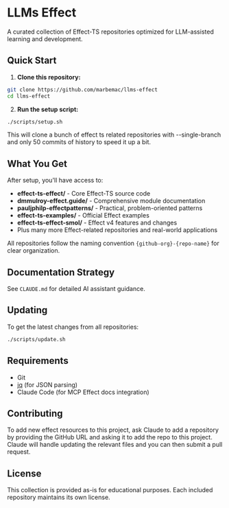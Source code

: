 # LLMs Effect

A curated collection of Effect-TS repositories optimized for LLM-assisted learning and development.

## Quick Start

1. **Clone this repository:**

```bash
git clone https://github.com/marbemac/llms-effect
cd llms-effect
```

2. **Run the setup script:**

```bash
./scripts/setup.sh
```

This will clone a bunch of effect ts related repositories with --single-branch and only 50 commits of history to speed it up a bit.

## What You Get

After setup, you'll have access to:

- **effect-ts-effect/** - Core Effect-TS source code
- **dmmulroy-effect.guide/** - Comprehensive module documentation
- **pauljphilp-effectpatterns/** - Practical, problem-oriented patterns
- **effect-ts-examples/** - Official Effect examples
- **effect-ts-effect-smol/** - Effect v4 features and changes
- Plus many more Effect-related repositories and real-world applications

All repositories follow the naming convention `{github-org}-{repo-name}` for clear organization.

## Documentation Strategy

See `CLAUDE.md` for detailed AI assistant guidance.

## Updating

To get the latest changes from all repositories:

```bash
./scripts/update.sh
```

## Requirements

- Git
- [jq](https://stedolan.github.io/jq/download/) (for JSON parsing)
- Claude Code (for MCP Effect docs integration)

## Contributing

To add new effect resources to this project, ask Claude to add a repository by providing the GitHub URL and asking it to add the repo to this project. Claude will handle updating the relevant files and you can then submit a pull request.

## License

This collection is provided as-is for educational purposes. Each included repository maintains its own license.
